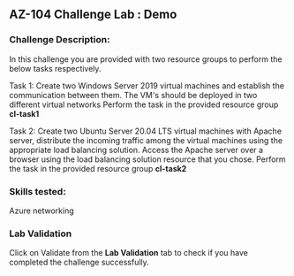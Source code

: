 ## AZ-104 Challenge Lab : Demo

### Challenge Description:

In this challenge you are provided with two resource groups to perform the below tasks respectively.

Task 1: Create two Windows Server 2019 virtual machines and establish the communication between them. The VM's should be deployed in two different virtual networks
Perform the task in the provided resource group **cl-task1<inject key="DeploymentID"></inject>**

Task 2: Create two Ubuntu Server 20.04 LTS virtual machines with Apache server, distribute the incoming traffic among the virtual machines using the appropriate load balancing solution. Access the Apache server over a browser using the load balancing solution resource that you chose.
Perform the task in the provided resource group **cl-task2<inject key="DeploymentID"></inject>**

### Skills tested:
Azure networking

### Lab Validation

Click on Validate from the **Lab Validation** tab to check if you have completed the challenge successfully.
